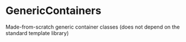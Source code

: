 # GenericContainers
Made-from-scratch generic container classes (does not depend on the standard template library)
